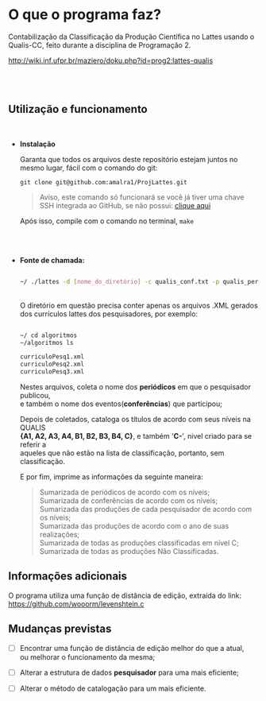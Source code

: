 # O que o programa faz?

  Contabilização da Classificação da Produção Científica no Lattes usando o Qualis-CC,
feito durante a disciplina de Programação 2.  
  
http://wiki.inf.ufpr.br/maziero/doku.php?id=prog2:lattes-qualis

<br /><br />
## Utilização e funcionamento
<br />
  
* **Instalação**  
  
  Garanta que todos os arquivos deste repositório estejam juntos no mesmo lugar, fácil com o comando do git:
  
  ```
  git clone git@github.com:amalra1/ProjLattes.git
  ```
  > Aviso, este comando só funcionará se você já tiver uma chave SSH integrada ao GitHub, se não possui: [clique aqui](https://docs.github.com/pt/authentication/connecting-to-github-with-ssh)
  
  Após isso, compile com o comando no terminal, `make`
  
  <br /><br />
  
* **Fonte de chamada:**  
  
  ```bash
  
  ~/ ./lattes -d [nome_do_diretório] -c qualis_conf.txt -p qualis_periodicos.txt
  
  ```
  <br />
  O diretório em questão precisa conter apenas os arquivos .XML gerados dos currículos lattes 
  dos pesquisadores, por exemplo:
  
  ```bash
  
  ~/ cd algoritmos
  ~/algoritmos ls
  
  curriculoPesq1.xml
  curriculoPesq2.xml
  curriculoPesq3.xml
  
  ```  
  Nestes arquivos, coleta o nome dos **periódicos** em que o pesquisador publicou,  
  e também o nome dos eventos(**conferências**) que participou;  
    
  Depois de coletados, cataloga os títulos de acordo com seus níveis na QUALIS  
  **{A1, A2, A3, A4, B1, B2, B3, B4, C}**, e também '**C-**', nivel criado para se referir a   
  aqueles que não estão na lista de classificação, portanto, sem classificação.  
    
  
  E por fim, imprime as informações da seguinte maneira:  
  > Sumarizada de periódicos de acordo com os níveis;  
  > Sumarizada de conferências de acordo com os níveis;  
  > Sumarizada das produções de cada pesquisador de acordo com os níveis;  
  > Sumarizada das produções de acordo com o ano de suas realizações;  
  > Sumarizada de todas as produções classificadas em nível C;  
  > Sumarizada de todas as produções Não Classificadas.  
  

## Informações adicionais

  O programa utiliza uma função de distância de edição, extraída do link:
https://github.com/wooorm/levenshtein.c

## Mudanças previstas

 - [ ] Encontrar uma função de distância de edição melhor do que a atual,  
       ou melhorar o funcionamento da mesma;
       
 - [ ] Alterar a estrutura de dados **pesquisador** para uma mais eficiente;
 
 - [ ] Alterar o método de catalogação para um mais eficiente.
 
